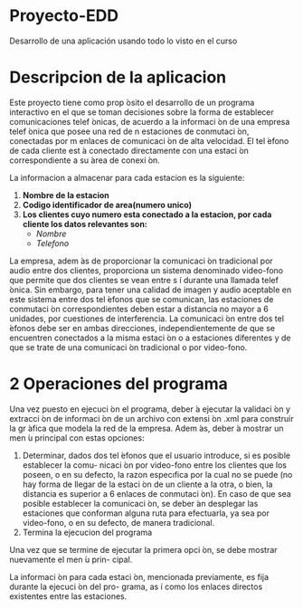 # Proyecto-EDD
Desarrollo de una aplicación usando todo lo visto en el curso

# Descripcion de la aplicacion
Este proyecto tiene como prop ́osito el desarrollo de un programa interactivo en el que se toman
decisiones sobre la forma de establecer comunicaciones telef ́onicas, de acuerdo a la informaci ́on
de una empresa telef ́onica que posee una red de n estaciones de conmutaci ́on, conectadas por m
enlaces de comunicaci ́on de alta velocidad. El tel ́efono de cada cliente est ́a conectado directamente
con una estaci ́on correspondiente a su  ́area de conexi ́on.

La informacion a almacenar para cada estacion es la siguiente:
  1. **Nombre de la estacion**
  2. **Codigo identificador de area(numero unico)**
  3. **Los clientes cuyo numero esta conectado a la estacion, por cada cliente los datos relevantes son:**
     - *Nombre*
     - *Telefono*
       
La empresa, adem ́as de proporcionar la comunicaci ́on tradicional por audio entre dos clientes,
proporciona un sistema denominado video-fono que permite que dos clientes se vean entre s ́ı durante
una llamada telef ́onica. Sin embargo, para tener una calidad de imagen y audio aceptable en este
sistema entre dos tel ́efonos que se comunican, las estaciones de conmutaci ́on correspondientes deben
estar a distancia no mayor a 6 unidades, por cuestiones de interferencia. La comunicaci ́on entre
dos tel ́efonos debe ser en ambas direcciones, independientemente de que se encuentren conectados
a la misma estaci ́on o a estaciones diferentes y de que se trate de una comunicaci ́on tradicional o
por video-fono.

# 2 Operaciones del programa
Una vez puesto en ejecuci ́on el programa, deber ́a ejecutar la validaci ́on y extracci ́on de informaci ́on
de un archivo con extensi ́on .xml para construir la gr ́afica que modela la red de la empresa. Adem ́as,
deber ́a mostrar un men ́u principal con estas opciones:
  1. Determinar, dados dos tel ́efonos que el usuario introduce, si es posible establecer la comu-
     nicaci ́on por video-fono entre los clientes que los poseen, o en su defecto, la razon especıfica
     por la cual no se puede (no hay forma de llegar de la estaci ́on de un cliente a la otra, o bien,
     la distancia es superior a 6 enlaces de conmutaci ́on). En caso de que sea posible establecer la
     comunicaci ́on, se deber ́an desplegar las estaciones que conforman alguna ruta para efectuarla,
     ya sea por video-fono, o en su defecto, de manera tradicional.
  2. Termina la ejecucion del programa

Una vez que se termine de ejecutar la primera opci ́on, se debe mostrar nuevamente el men ́u prin-
cipal.

La informaci ́on para cada estaci ́on, mencionada previamente, es fija durante la ejecuci ́on del pro-
grama, as ́ı como los enlaces directos existentes entre las estaciones.
